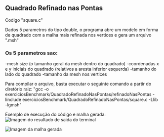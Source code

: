 ## Quadrado Refinado nas Pontas
Codigo "square.c"

Dados 5 parametros do tipo double, o programa abre um modelo em forma de quadrado com a malha mais refinada nos vertices e gera um arquivo ".msh"

### Os 5 parametros sao: 
 
 -mesh size (o tamanho geral da mesh dentro do quadrado)
 -coordenadas x e y iniciais do quadrado (relativos a aresta inferior esquerda)
 -tamanho do lado do quadrado
 -tamanho da mesh nos vertices
 
Para compilar o arquivo, basta executar o seguinte comando a partir do diretório raiz: "gcc -o exerciciosBenchmark/QuadradoRefinadoNasPontas/refinadoNasPontas -Iinclude exerciciosBenchmark/QuadradoRefinadoNasPontas/square.c -Llib -lgmsh"


Exemplo de execução do código e malha gerada:
![Imagem do resultado de saida do terminal](https://github.com/victorrangel10/gmsh/assets/130004595/1ed8fc8c-fb34-42ce-bc0c-9354b3c069fb)

![Imagem da malha gerada](https://github.com/victorrangel10/gmsh/assets/130004595/85980817-80a2-4a5f-8dc8-a9e940f15af3)
